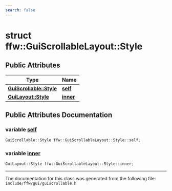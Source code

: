 ```yaml
---
search: false
---
```


# struct ffw::GuiScrollableLayout::Style

## Public Attributes

|Type|Name|
|-----|-----|
|**[GuiScrollable::Style](structffw_1_1_gui_scrollable_1_1_style.md)**|[**self**](structffw_1_1_gui_scrollable_layout_1_1_style.md#1afa548851db2287c114321192d2a2c422)|
|**[GuiLayout::Style](structffw_1_1_gui_layout_1_1_style.md)**|[**inner**](structffw_1_1_gui_scrollable_layout_1_1_style.md#1ad16a8ea2a49b4955da4bb109b722fce4)|


## Public Attributes Documentation

### variable <a id="1afa548851db2287c114321192d2a2c422" href="#1afa548851db2287c114321192d2a2c422">self</a>

```cpp
GuiScrollable::Style ffw::GuiScrollableLayout::Style::self;
```



### variable <a id="1ad16a8ea2a49b4955da4bb109b722fce4" href="#1ad16a8ea2a49b4955da4bb109b722fce4">inner</a>

```cpp
GuiLayout::Style ffw::GuiScrollableLayout::Style::inner;
```





----------------------------------------
The documentation for this class was generated from the following file: `include/ffw/gui/guiscrollable.h`
